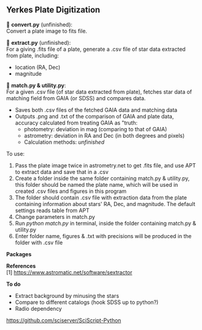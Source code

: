 ## Yerkes Plate Digitization

:stars: **convert.py** (unfinished):  
Convert a plate image to fits file.

:stars: **extract.py** (unfinished):  
For a giving .fits file of a plate, generate a .csv file of star data extracted from plate, including:   
- location (RA, Dec)
- magnitude

:stars: **match.py & utility.py**:  
For a given .csv file (of star data extracted from plate), fetches star data of matching field from GAIA (or SDSS) and compares data.  
- Saves both .csv files of the fetched GAIA data and matching data
- Outputs .png and .txt of the comparison of GAIA and plate data, accuracy calculated from treating GAIA as "truth:
  - photometry: deviation in mag (comparing to that of GAIA)
  - astrometry: deviation in RA and Dec (in both degrees and pixels)
  - Calculation methods:  *unfinished*

To use:  
1. Pass the plate image twice in astrometry.net to get .fits file, and use APT to extract data and save that in a .csv
2. Create a folder inside the same folder containing match.py & utility.py, this folder should be named the plate name, which will be used in created .csv files and figures in this program
3. The folder should contain .csv file with extraction data from the plate containing information about stars' RA, Dec, and magnitude. The default settings reads table from APT
4. Change parameters in match.py
5. Run *python match.py* in terminal, inside the folder containing match.py & utility.py
6. Enter folder name, figures & .txt with precisions will be produced in the folder with .csv file

**Packages**  


**References**  
[1] https://www.astromatic.net/software/sextractor   

**To do**
- Extract background by minusing the stars
- Compare to different catalogs (hook SDSS up to python?)
- Radio dependency


https://github.com/sciserver/SciScript-Python  
